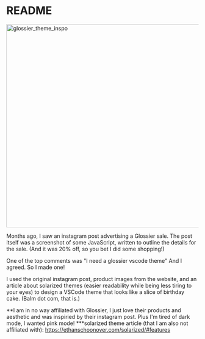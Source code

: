 # README

<img width="533" alt="glossier_theme_inspo" src="https://user-images.githubusercontent.com/56083999/139730742-4ee1b4e7-091c-468b-86bc-0114f8055e49.png">

Months ago, I saw an instagram post advertising a Glossier sale.
The post itself was a screenshot of some JavaScript, written to outline the details for the sale.
(And it was 20% off, so you bet I did some shopping!)

One of the top comments was "I need a glossier vscode theme"
And I agreed. So I made one!

I used the original instagram post, product images from the website, and an article about solarized themes (easier readability while being less tiring to your eyes) to design a VSCode theme that looks like a slice of birthday cake. (Balm dot com, that is.)

**I am in no way affiliated with Glossier, I just love their products and aesthetic and was inspiried by their instagram post. Plus I'm tired of dark mode, I wanted pink mode!
***solarized theme article (that I am also not affiliated with): https://ethanschoonover.com/solarized/#features
